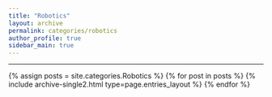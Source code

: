 ```yaml
---
title: "Robotics"
layout: archive
permalink: categories/robotics
author_profile: true
sidebar_main: true
---
```



***

{% assign posts = site.categories.Robotics %}
{% for post in posts %} {% include archive-single2.html type=page.entries_layout %} {% endfor %}
